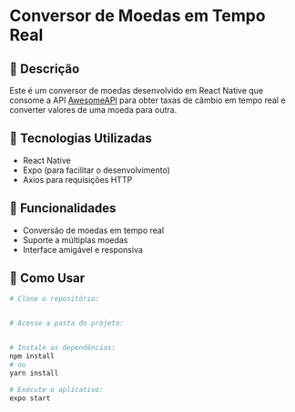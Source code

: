 # Conversor de Moedas em Tempo Real

## 📖 Descrição
Este é um conversor de moedas desenvolvido em React Native que consome a API [AwesomeAPI](https://economia.awesomeapi.com.br/json/all) para obter taxas de câmbio em tempo real e converter valores de uma moeda para outra.

## 🚀 Tecnologias Utilizadas
- React Native
- Expo (para facilitar o desenvolvimento)
- Axios para requisições HTTP

## 📌 Funcionalidades
- Conversão de moedas em tempo real
- Suporte a múltiplas moedas
- Interface amigável e responsiva

## 🔧 Como Usar
```sh
# Clone o repositório:


# Acesse a pasta do projeto:


# Instale as dependências:
npm install
# ou
yarn install

# Execute o aplicativo:
expo start
